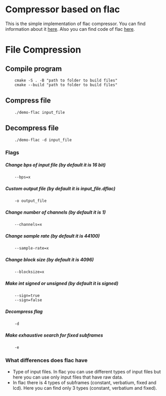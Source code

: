 Compressor based on flac
======================================

This is the simple implementation of flac compressor. You can find information about it [here](https://xiph.org/flac/).
Also you can find code of flac [here](https://github.com/xiph/flac).

# File Compression

## Compile program
        cmake -S . -B "path to folder to build files"
        cmake --build "path to folder to build files"

## Compress file
        ./demo-flac input_file

## Decompress file
        ./demo-flac -d input_file

### Flags

##### Change bps of input file (by default it is 16 bit)
        --bps=x

##### Custom output file (by default it is input_file.dflac)
        -o output_file

##### Change number of channels (by default it is 1)
        --channels=x

##### Change sample rate (by default it is 44100)
        --sample-rate=x

##### Change block size (by default it is 4096)
        --blocksize=x

##### Make int signed or unsigned (by default it is signed)
        --sign=true
        --sign=false

##### Decompress flag
        -d

##### Make exhaustive search for fixed subframes
        -e

### What differences does flac have

+ Type of input files. In flac you can use different types of input files but here you can use only input files that have raw data.
+ In flac there is 4 types of subframes (constant, verbatium, fixed and lcd). Here you can find only 3 types (constant, verbatium and fixed).